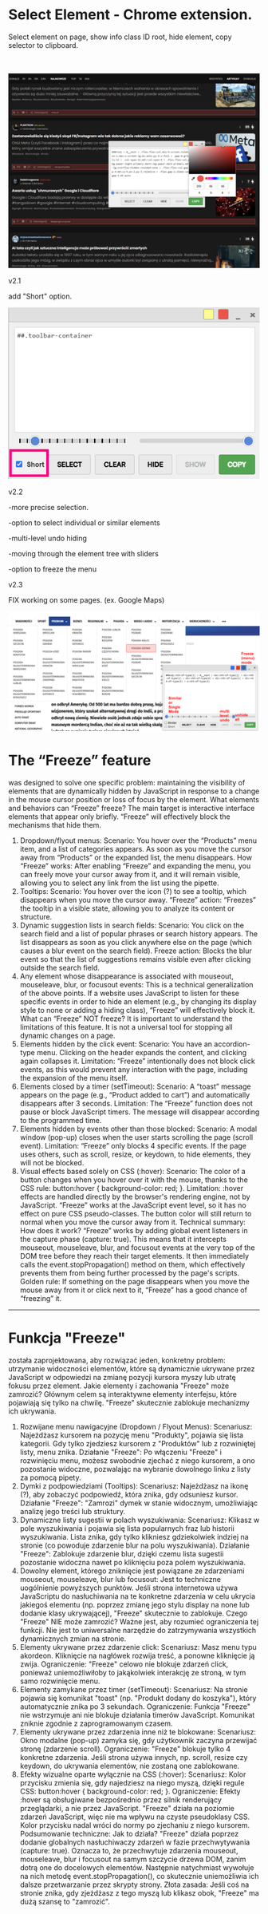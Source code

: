 # Select Element - Chrome extension.
Select element on page, show info class ID root, hide element, copy selector to clipboard.
<br>
<br>
<br>

![select](images/select2.png)

v2.1 

add "Short" option.


![2.1](images/2.1.png)

v2.2 

-more precise selection. 

-option to select individual or similar elements

-multi-level undo hiding

-moving through the element tree with sliders

-option to freeze the menu

v2.3

FIX working on some pages. (ex. Google Maps)

![2.2](images/2.2.png)

# The “Freeze” feature 
was designed to solve one specific problem: maintaining the visibility of elements that are dynamically hidden by JavaScript in response to a change in the mouse cursor position or loss of focus by the element.
What elements and behaviors can “Freeze” freeze?
The main target is interactive interface elements that appear only briefly. “Freeze” will effectively block the mechanisms that hide them.
1. Dropdown/flyout menus:
Scenario: You hover over the “Products” menu item, and a list of categories appears. As soon as you move the cursor away from “Products” or the expanded list, the menu disappears.
How “Freeze” works: After enabling “Freeze” and expanding the menu, you can freely move your cursor away from it, and it will remain visible, allowing you to select any link from the list using the pipette.
2. Tooltips:
Scenario: You hover over the icon (?) to see a tooltip, which disappears when you move the cursor away.
“Freeze” action: “Freezes” the tooltip in a visible state, allowing you to analyze its content or structure.
3. Dynamic suggestion lists in search fields:
Scenario: You click on the search field and a list of popular phrases or search history appears. The list disappears as soon as you click anywhere else on the page (which causes a blur event on the search field).
Freeze action: Blocks the blur event so that the list of suggestions remains visible even after clicking outside the search field.
4. Any element whose disappearance is associated with mouseout, mouseleave, blur, or focusout events:
This is a technical generalization of the above points. If a website uses JavaScript to listen for these specific events in order to hide an element (e.g., by changing its display style to none or adding a hiding class), “Freeze” will effectively block it.
What can “Freeze” NOT freeze?
It is important to understand the limitations of this feature. It is not a universal tool for stopping all dynamic changes on a page.
1. Elements hidden by the click event:
Scenario: You have an accordion-type menu. Clicking on the header expands the content, and clicking again collapses it.
Limitation: “Freeze” intentionally does not block click events, as this would prevent any interaction with the page, including the expansion of the menu itself.
2. Elements closed by a timer (setTimeout):
Scenario: A “toast” message appears on the page (e.g., “Product added to cart”) and automatically disappears after 3 seconds.
Limitation: The “Freeze” function does not pause or block JavaScript timers. The message will disappear according to the programmed time.
3. Elements hidden by events other than those blocked:
Scenario: A modal window (pop-up) closes when the user starts scrolling the page (scroll event).
Limitation: “Freeze” only blocks 4 specific events. If the page uses others, such as scroll, resize, or keydown, to hide elements, they will not be blocked.
4. Visual effects based solely on CSS (:hover):
Scenario: The color of a button changes when you hover over it with the mouse, thanks to the CSS rule: button:hover { background-color: red; }.
Limitation: :hover effects are handled directly by the browser's rendering engine, not by JavaScript. “Freeze” works at the JavaScript event level, so it has no effect on pure CSS pseudo-classes. The button color will still return to normal when you move the cursor away from it.
Technical summary: How does it work?
“Freeze” works by adding global event listeners in the capture phase (capture: true). This means that it intercepts mouseout, mouseleave, blur, and focusout events at the very top of the DOM tree before they reach their target elements. It then immediately calls the event.stopPropagation() method on them, which effectively prevents them from being further processed by the page's scripts.
Golden rule: If something on the page disappears when you move the mouse away from it or click next to it, “Freeze” has a good chance of “freezing” it.

*********
# Funkcja "Freeze" 
została zaprojektowana, aby rozwiązać jeden, konkretny problem: utrzymanie widoczności elementów, które są dynamicznie ukrywane przez JavaScript w odpowiedzi na zmianę pozycji kursora myszy lub utratę fokusu przez element.
Jakie elementy i zachowania "Freeze" może zamrozić?
Głównym celem są interaktywne elementy interfejsu, które pojawiają się tylko na chwilę. "Freeze" skutecznie zablokuje mechanizmy ich ukrywania.
1. Rozwijane menu nawigacyjne (Dropdown / Flyout Menus):
Scenariusz: Najeżdżasz kursorem na pozycję menu "Produkty", pojawia się lista kategorii. Gdy tylko zjedziesz kursorem z "Produktów" lub z rozwiniętej listy, menu znika.
Działanie "Freeze": Po włączeniu "Freeze" i rozwinięciu menu, możesz swobodnie zjechać z niego kursorem, a ono pozostanie widoczne, pozwalając na wybranie dowolnego linku z listy za pomocą pipety.
2. Dymki z podpowiedziami (Tooltips):
Scenariusz: Najeżdżasz na ikonę (?), aby zobaczyć podpowiedź, która znika, gdy odsuniesz kursor.
Działanie "Freeze": "Zamrozi" dymek w stanie widocznym, umożliwiając analizę jego treści lub struktury.
3. Dynamiczne listy sugestii w polach wyszukiwania:
Scenariusz: Klikasz w pole wyszukiwania i pojawia się lista popularnych fraz lub historii wyszukiwania. Lista znika, gdy tylko klikniesz gdziekolwiek indziej na stronie (co powoduje zdarzenie blur na polu wyszukiwania).
Działanie "Freeze": Zablokuje zdarzenie blur, dzięki czemu lista sugestii pozostanie widoczna nawet po kliknięciu poza polem wyszukiwania.
4. Dowolny element, którego zniknięcie jest powiązane ze zdarzeniami mouseout, mouseleave, blur lub focusout:
Jest to techniczne uogólnienie powyższych punktów. Jeśli strona internetowa używa JavaScriptu do nasłuchiwania na te konkretne zdarzenia w celu ukrycia jakiegoś elementu (np. poprzez zmianę jego stylu display na none lub dodanie klasy ukrywającej), "Freeze" skutecznie to zablokuje.
Czego "Freeze" NIE może zamrozić?
Ważne jest, aby rozumieć ograniczenia tej funkcji. Nie jest to uniwersalne narzędzie do zatrzymywania wszystkich dynamicznych zmian na stronie.
1. Elementy ukrywane przez zdarzenie click:
Scenariusz: Masz menu typu akordeon. Kliknięcie na nagłówek rozwija treść, a ponowne kliknięcie ją zwija.
Ograniczenie: "Freeze" celowo nie blokuje zdarzeń click, ponieważ uniemożliwiłoby to jakąkolwiek interakcję ze stroną, w tym samo rozwinięcie menu.
2. Elementy zamykane przez timer (setTimeout):
Scenariusz: Na stronie pojawia się komunikat "toast" (np. "Produkt dodany do koszyka"), który automatycznie znika po 3 sekundach.
Ograniczenie: Funkcja "Freeze" nie wstrzymuje ani nie blokuje działania timerów JavaScript. Komunikat zniknie zgodnie z zaprogramowanym czasem.
3. Elementy ukrywane przez zdarzenia inne niż te blokowane:
Scenariusz: Okno modalne (pop-up) zamyka się, gdy użytkownik zaczyna przewijać stronę (zdarzenie scroll).
Ograniczenie: "Freeze" blokuje tylko 4 konkretne zdarzenia. Jeśli strona używa innych, np. scroll, resize czy keydown, do ukrywania elementów, nie zostaną one zablokowane.
4. Efekty wizualne oparte wyłącznie na CSS (:hover):
Scenariusz: Kolor przycisku zmienia się, gdy najedziesz na niego myszą, dzięki regule CSS: button:hover { background-color: red; }.
Ograniczenie: Efekty :hover są obsługiwane bezpośrednio przez silnik renderujący przeglądarki, a nie przez JavaScript. "Freeze" działa na poziomie zdarzeń JavaScript, więc nie ma wpływu na czyste pseudoklasy CSS. Kolor przycisku nadal wróci do normy po zjechaniu z niego kursorem.
Podsumowanie techniczne: Jak to działa?
"Freeze" działa poprzez dodanie globalnych nasłuchiwaczy zdarzeń w fazie przechwytywania (capture: true). Oznacza to, że przechwytuje zdarzenia mouseout, mouseleave, blur i focusout na samym szczycie drzewa DOM, zanim dotrą one do docelowych elementów. Następnie natychmiast wywołuje na nich metodę event.stopPropagation(), co skutecznie uniemożliwia ich dalsze przetwarzanie przez skrypty strony.
Złota zasada: Jeśli coś na stronie znika, gdy zjeżdżasz z tego myszą lub klikasz obok, "Freeze" ma dużą szansę to "zamrozić".
